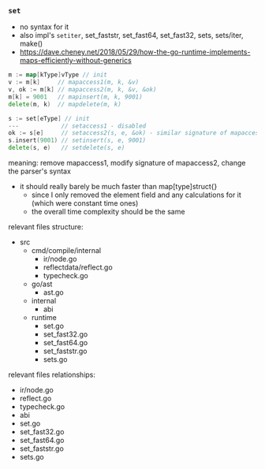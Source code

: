 
### `set`
- no syntax for it
- also impl's `setiter`, set_faststr, set_fast64, set_fast32, sets, sets/iter, make()
- https://dave.cheney.net/2018/05/29/how-the-go-runtime-implements-maps-efficiently-without-generics
```go
m := map[kType]vType // init
v := m[k]     // mapaccess1(m, k, &v)
v, ok := m[k] // mapaccess2(m, k, &v, &ok)
m[k] = 9001   // mapinsert(m, k, 9001)
delete(m, k)  // mapdelete(m, k)

s := set[eType] // init
---            // setaccess1 - disabled
ok := s[e]     // setaccess2(s, e, &ok) - similar signature of mapaccess1
s.insert(9001) // setinsert(s, e, 9001)
delete(s, e)   // setdelete(s, e)

```
meaning:
remove mapaccess1,
modify signature of mapaccess2,
change the parser's syntax

- it should really barely be much faster than map[type]struct{}
    - since I only removed the element field and any calculations for it (which were constant time ones)
    - the overall time complexity should be the same

relevant files structure:
- src
  - cmd/compile/internal
    - ir/node.go
    - reflectdata/reflect.go
    - typecheck.go
  - go/ast
    - ast.go
  - internal
    - abi
  - runtime
    - set.go
    - set_fast32.go
    - set_fast64.go
    - set_faststr.go
    - sets.go

relevant files relationships:

- ir/node.go
- reflect.go
- typecheck.go
- abi
- set.go
- set_fast32.go
- set_fast64.go
- set_faststr.go
- sets.go
